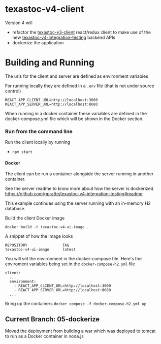 # texastoc-v4-client

Version 4 will

* refactor the [texastoc-v3-client](https://github.com/gpratte/texastoc-v3-client) react/redux client to
  make use of the new [texastoc-v4-integration-testing](https://github.com/gpratte/texastoc-v4-integration-testing)
  backend APIs
* dockerize the application

# Building and Running
The urls for the client and server are defined as environment variables

For running locally they are defined in a `.env` file (that is not under source control)
```
REACT_APP_CLIENT_URL=http://localhost:3000
REACT_APP_SERVER_URL=http://localhost:8080
```
When running in a docker container these variables are defined in the docker-compose.yml file
which will be shown in the Docker section.

### Run from the command line
Run the client locally by running
* `npm start`

#### Docker

The client can be run a container alongside the server running in another container.

See the server readme to know more about how the server is dockerized.
https://github.com/gpratte/texastoc-v4-integration-testing#readme

This example continues using the server running with an in-memory H2 database.

Build the client Docker image

```
docker build -t texastoc-v4-ui-image .
```

A snippet of how the image looks

```
REPOSITORY                TAG
texastoc-v4-ui-image      latest
```

You will set the environment in the docker-compose file. Here's the
enviroment variables being set in the `docker-compose-h2.yml` file

```
client:
  ...
  environment:
    - REACT_APP_CLIENT_URL=http://localhost:3000
    - REACT_APP_SERVER_URL=http://localhost:8080
  ...
```

Bring up the containers `docker compose -f docker-compose-h2.yml up`

## Current Branch: 05-dockerize
Moved the deployment from building a war which was deployed to tomcat to 
run as a Docker container in node.js
